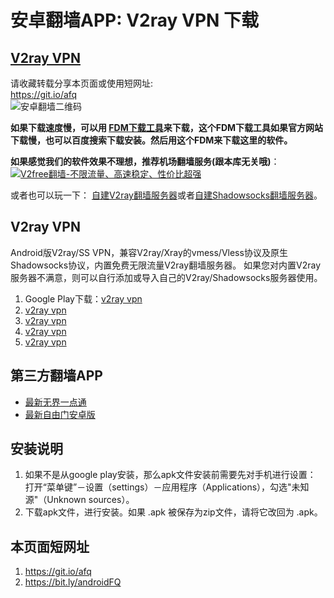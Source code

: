 # 安卓翻墙APP: V2ray VPN 下载

[V2ray VPN](#v-2-ray-vpn)
---------------------------------------------------------------------------

请收藏转载分享本页面或使用短网址:  
https://git.io/afq  
![安卓翻墙二维码](https://user-images.githubusercontent.com/4361923/71604745-0ca29f00-2b9f-11ea-9c16-680145d7699a.jpg)

**如果下载速度慢，可以用 [FDM下载工具](https://www.freedownloadmanager.org/zh/)来下载，这个FDM下载工具如果官方网站下载慢，也可以百度搜索下载安装。然后用这个FDM来下载这里的软件。**

**如果感觉我们的软件效果不理想，推荐机场翻墙服务(跟本库无关哦)**：  
[![V2free翻墙-不限流量、高速稳定、性价比超强](https://raw.githubusercontent.com/bannedbook/fanqiang/master/v2ss/images/v2free.jpg)](https://github.com/bannedbook/fanqiang/wiki/V2ray%E6%9C%BA%E5%9C%BA)  

或者也可以玩一下：
[自建V2ray翻墙服务器](https://github.com/bannedbook/fanqiang/blob/master/v2ss/%E8%87%AA%E5%BB%BAV2ray%E6%9C%8D%E5%8A%A1%E5%99%A8%E7%AE%80%E6%98%8E%E6%95%99%E7%A8%8B.md)或者[自建Shadowsocks翻墙服务器](https://github.com/bannedbook/fanqiang/blob/master/v2ss/%E8%87%AA%E5%BB%BAShadowsocks%E6%9C%8D%E5%8A%A1%E5%99%A8%E7%AE%80%E6%98%8E%E6%95%99%E7%A8%8B.md)。  

## V2ray VPN<a name="v-2-ray-vpn"></a>

Android版V2ray/SS VPN，兼容V2ray/Xray的vmess/Vless协议及原生Shadowsocks协议，内置免费无限流量V2ray翻墙服务器。 如果您对内置V2ray服务器不满意，则可以自行添加或导入自己的V2ray/Shadowsocks服务器使用。
	
1.  Google Play下载：[v2ray vpn](https://play.google.com/store/apps/details?id=free.v2ray.proxy.VPN)
2.  [v2ray vpn](https://d1a.wenxin-ai.top/v2ray.vpn-universal-release.apk)
3.  [v2ray vpn](https://d1.wenxin-ai.top/v2ray.vpn-universal-release.apk)
4.  [v2ray vpn](https://d2.wenxin-ai.top/v2ray.vpn-universal-release.apk)
5.  [v2ray vpn](https://github.com/bannedbook/v2ray.vpn/releases)
	
## 第三方翻墙APP
	
*   [最新无界一点通](https://s3.amazonaws.com/wujie/um.apk)
*   [最新自由门安卓版](https://git.io/fgma)

## 安装说明

1.  如果不是从google play安装，那么apk文件安装前需要先对手机进行设置： 打开“菜单键”－设置（settings）－应用程序（Applications），勾选"未知源"（Unknown sources）。
2.  下载apk文件，进行安装。如果 .apk 被保存为zip文件，请将它改回为 .apk。

## 本页面短网址

1. https://git.io/afq
2. https://bit.ly/androidFQ 

